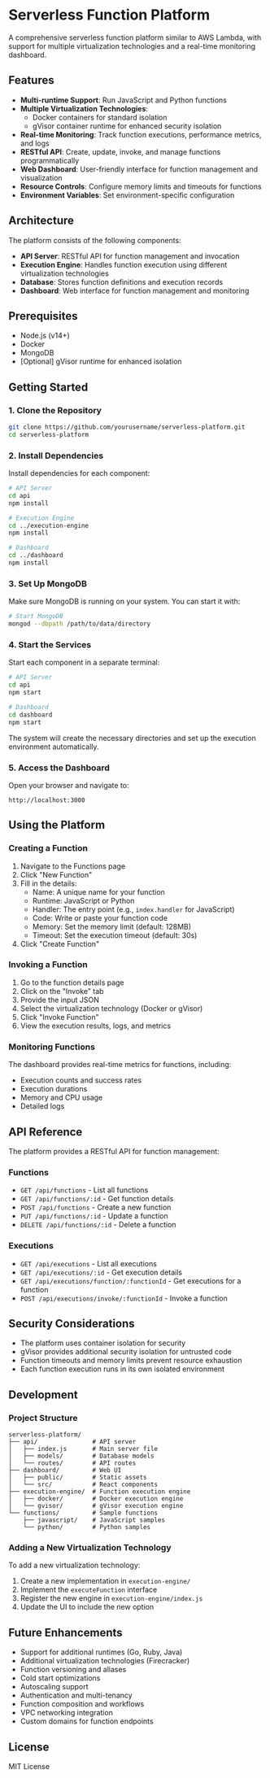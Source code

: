 # Serverless Function Platform

A comprehensive serverless function platform similar to AWS Lambda, with support for multiple virtualization technologies and a real-time monitoring dashboard.

## Features

- **Multi-runtime Support**: Run JavaScript and Python functions
- **Multiple Virtualization Technologies**:
  - Docker containers for standard isolation
  - gVisor container runtime for enhanced security isolation
- **Real-time Monitoring**: Track function executions, performance metrics, and logs
- **RESTful API**: Create, update, invoke, and manage functions programmatically
- **Web Dashboard**: User-friendly interface for function management and visualization
- **Resource Controls**: Configure memory limits and timeouts for functions
- **Environment Variables**: Set environment-specific configuration

## Architecture

The platform consists of the following components:

- **API Server**: RESTful API for function management and invocation
- **Execution Engine**: Handles function execution using different virtualization technologies
- **Database**: Stores function definitions and execution records
- **Dashboard**: Web interface for function management and monitoring

## Prerequisites

- Node.js (v14+)
- Docker
- MongoDB
- [Optional] gVisor runtime for enhanced isolation

## Getting Started

### 1. Clone the Repository

```bash
git clone https://github.com/yourusername/serverless-platform.git
cd serverless-platform
```

### 2. Install Dependencies

Install dependencies for each component:

```bash
# API Server
cd api
npm install

# Execution Engine
cd ../execution-engine
npm install

# Dashboard
cd ../dashboard
npm install
```

### 3. Set Up MongoDB

Make sure MongoDB is running on your system. You can start it with:

```bash
# Start MongoDB
mongod --dbpath /path/to/data/directory
```

### 4. Start the Services

Start each component in a separate terminal:

```bash
# API Server
cd api
npm start

# Dashboard
cd dashboard
npm start
```

The system will create the necessary directories and set up the execution environment automatically.

### 5. Access the Dashboard

Open your browser and navigate to:

```
http://localhost:3000
```

## Using the Platform

### Creating a Function

1. Navigate to the Functions page
2. Click "New Function"
3. Fill in the details:
   - Name: A unique name for your function
   - Runtime: JavaScript or Python
   - Handler: The entry point (e.g., `index.handler` for JavaScript)
   - Code: Write or paste your function code
   - Memory: Set the memory limit (default: 128MB)
   - Timeout: Set the execution timeout (default: 30s)
4. Click "Create Function"

### Invoking a Function

1. Go to the function details page
2. Click on the "Invoke" tab
3. Provide the input JSON
4. Select the virtualization technology (Docker or gVisor)
5. Click "Invoke Function"
6. View the execution results, logs, and metrics

### Monitoring Functions

The dashboard provides real-time metrics for functions, including:

- Execution counts and success rates
- Execution durations
- Memory and CPU usage
- Detailed logs

## API Reference

The platform provides a RESTful API for function management:

### Functions

- `GET /api/functions` - List all functions
- `GET /api/functions/:id` - Get function details
- `POST /api/functions` - Create a new function
- `PUT /api/functions/:id` - Update a function
- `DELETE /api/functions/:id` - Delete a function

### Executions

- `GET /api/executions` - List all executions
- `GET /api/executions/:id` - Get execution details
- `GET /api/executions/function/:functionId` - Get executions for a function
- `POST /api/executions/invoke/:functionId` - Invoke a function

## Security Considerations

- The platform uses container isolation for security
- gVisor provides additional security isolation for untrusted code
- Function timeouts and memory limits prevent resource exhaustion
- Each function execution runs in its own isolated environment

## Development

### Project Structure

```
serverless-platform/
├── api/               # API server
│   ├── index.js       # Main server file
│   ├── models/        # Database models
│   └── routes/        # API routes
├── dashboard/         # Web UI
│   ├── public/        # Static assets
│   └── src/           # React components
├── execution-engine/  # Function execution engine
│   ├── docker/        # Docker execution engine
│   └── gvisor/        # gVisor execution engine
└── functions/         # Sample functions
    ├── javascript/    # JavaScript samples
    └── python/        # Python samples
```

### Adding a New Virtualization Technology

To add a new virtualization technology:

1. Create a new implementation in `execution-engine/`
2. Implement the `executeFunction` interface
3. Register the new engine in `execution-engine/index.js`
4. Update the UI to include the new option

## Future Enhancements

- Support for additional runtimes (Go, Ruby, Java)
- Additional virtualization technologies (Firecracker)
- Function versioning and aliases
- Cold start optimizations
- Autoscaling support
- Authentication and multi-tenancy
- Function composition and workflows
- VPC networking integration
- Custom domains for function endpoints

## License

MIT License